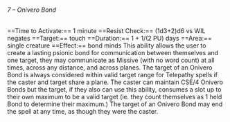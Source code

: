 ###### 7 – Onivero Bond
==Time to Activate:== 1 minute
==Resist Check:== (1d3+2)d6 vs WIL negates
==Target:== touch
==Duration:== 1 + 1/(2 PU) days
==Area:== single creature
==Effect:== bond minds
This ability allows the user to create a lasting psionic bond for communication between themselves and one target, they may communicate as Missive (with no word count) at all times, across any distance, and across planes. The target of an Onivero Bond is always considered within valid target range for Telepathy spells if the caster and target share a plane. The caster can maintain CSE/4 Onivero Bonds but the target, if they also can use this ability, consumes a slot up to their own maximum to be a valid target (ie. they count themselves as 1 held Bond to determine their maximum.) The target of an Onivero Bond may end the spell at any time, as though they were the caster.

